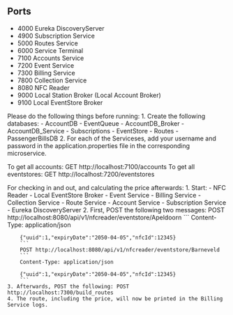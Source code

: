 ## Ports

- 4000 Eureka DiscoveryServer
- 4900 Subscription Service
- 5000 Routes Service
- 6000 Service Terminal
- 7100 Accounts Service
- 7200 Event Service
- 7300 Billing Service
- 7800 Collection Service
- 8080 NFC Reader
- 9000 Local Station Broker (Local Account Broker)
- 9100 Local EventStore Broker

Please do the following things before running:
    1. Create the following databases:
        - AccountDB 
        - EventQueue
        - AccountDB_Broker
        - AccountDB_Service
        - Subscriptions
        - EventStore
        - Routes
        - PassengerBillsDB
    2. For each of the Serviceses, add your username and password in the application.properties file in the corresponding microservice.

To get all accounts: GET http://localhost:7100/accounts
To get all eventstores: GET http://localhost:7200/eventstores

For checking in and out, and calculating the price afterwards:
    1. Start:
        - NFC Reader
        - Local EventStore Broker
        - Event Service
        - Billing Service
        - Collection Service
        - Route Service
        - Account Service
        - Subscription Service
        - Eureka DiscoveryServer
     2. First, POST the following two messages:
        POST http://localhost:8080/api/v1/nfcreader/eventstore/Apeldoorn
        ```
        Content-Type: application/json

        {"uuid":1,"expiryDate":"2050-04-05","nfcId":12345}
        ```
        POST http://localhost:8080/api/v1/nfcreader/eventstore/Barneveld
        ```
        Content-Type: application/json
        
        {"uuid":1,"expiryDate":"2050-04-05","nfcId":12345}
        ```
    3. Afterwards, POST the following: POST http://localhost:7300/build_routes
    4. The route, including the price, will now be printed in the Billing Service logs.
